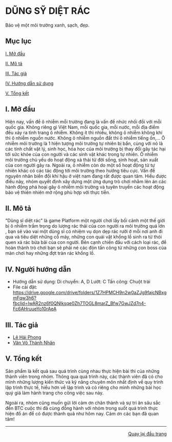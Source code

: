 <div id="Top"></div>

# DŨNG SỸ DIỆT RÁC
Bảo vệ một môi trường xanh, sạch, đẹp.

## Mục lục

 [I. Mở đầu](#Modau)

 [II. Mô tả](#Mota)

[III. Tác giả](#Tacgia)

[IV. Hướng dẫn sử dụng](#Nguoihuongdan)

[V. Tổng kết](#Tongket)


<!-- MỞ ĐẦU -->
<div id="Modau"></div>

## I. Mở đầu
Hiện nay, vấn đề ô nhiễm mỗi trường đang là vấn đề nhức nhối đồi với mỗi quốc gia. Không riêng gì Việt Nam, mỗi quốc gia, mỗi nước, mỗi địa điểm đều xảy ra tình trang ô nhiễm. Không ít thì nhiều, không ô nhiễm không khí thì ô nhiễm nguồn nước. Không ô nhiễm nguồn đất thì ô nhiễm tiếng ồn,…
Ô nhiễm môi trường là 1 hiện tượng môi trường tự nhiên bị bẩn, cùng với nó là các tính chất vật lý, sinh học, hóa học của môi trường bị thay đổi gây tác hại tới sức khỏe của con người và các sinh vật khác trong tự nhiên. Ô nhiễm môi trường chủ yếu do hoạt động xả thải từ đời sống, sinh hoạt, sản xuất của con người gây ra. Ngoài ra, ô nhiễm còn do một số hoạt động từ tự nhiên khác có các tác động tới môi trường theo hướng tiêu cực. Vấn đề nguyên nhân biến đổi khí hậu ở việt nam đang rất được quan tâm. Hiểu được điều này, nhóm quyết định xây dựng một ứng dụng trò chơi nhằm lên án các hành động phá hoại gây ô nhiễm môi trường và tuyên truyền các hoạt động bảo vệ thiên nhiên mở rộng phù hợp với thực tiễn.

<!-- MÔ TẢ -->
<div id="Mota"></div>

## II. Mô tả
"Dũng sĩ diệt rác" là game Platform một người chơi lấy bối cảnh một thế giới bị ô nhiễm trầm trọng do lượng rác thải của con người ra môi trường quá lớn , bạn sẽ vào vai một dũng sĩ có nhiệm vụ dọn dẹp rác rưởi ở mỗi nơi anh đi qua và tiêu diệt những cỗ máy, những con quái vật khổng lồ sinh ra từ thói quen xả rác bừa bãi của con người.
Bên cạnh chiến đấu với cách loại rác, để hoàn thành trò chơi bạn sẽ phải né các đòn tấn công từ những con boss của màn chơi hay những đợt tràn rác khổng lồ.
<!-- Ý TƯỞNG -->
<div id="Ytuong"></div>

<!-- NGƯỜI HƯỚNG DẪN -->
<div id="Nguoihuongdan"></div>

## IV. Người hướng dẫn
* Hướng dẫn sử dụng: 
Di chuyển: A, D
Lướt: C
Tấn công: Chuột trái
* File cài đặt:
https://drive.google.com/drive/folders/1Z7HPMCH9n2w0aZJg9fajcNBxgmFqw3h6?fbclid=IwAR2nz6f0QNIksqe0Zh7TOGL8marZ_Bfw7GwJZd7n4-Fc6AHruueYo10rAeA

<!-- TÁC GIẢ -->
<div id="Tacgia"></div>

## III. Tác giả
* [Lê Hải Phong](https://github.com/HaiPhong146)
* [Văn Võ Thành Nhân](https://github.com/NhanVo-gmt)

<!-- TỔNG KẾT -->
<div id="Tongket"></div>

## V. Tổng kết
Sản phẩm là kết quả sau quá trình cùng nhau thực hiện bài thi của những thành viên trong nhóm. Thông qua quá trình này, các thành viên đã có cho mình những lượng kiến thức và kỹ năng chuyên môn nhất định về quy trình lập trình thực tế, hiểu hơn về lập trình và có riêng cho mình những bài học quý giá làm hành trang cho công việc sau này.

Ngoài ra, nhóm cũng muốn gửi lời cảm ơn chân thành và sự tri ân sâu sắc đến BTC cuộc thi đã cùng đồng hành với nhóm trong suốt quá trình thực hiện đồ án để có được thành quả như hôm nay.
Cảm ơn các bạn đã quan tâm!

---

<p align="right"><a href="#Top">Quay lại đầu trang</a></p>
